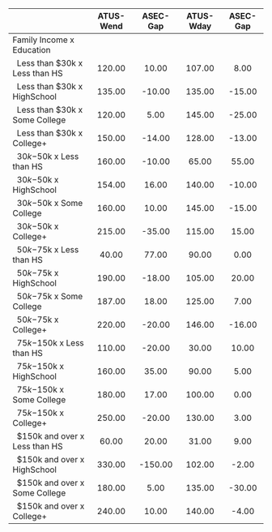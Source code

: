 
|                      |    ATUS-Wend |     ASEC-Gap |    ATUS-Wday |     ASEC-Gap |
| -------------------- | :----------: | :----------: | :----------: | :----------: |
| Family Income x Education |              |              |              |              |
| &nbsp;&nbsp;Less than $30k x Less than HS |       120.00 |        10.00 |       107.00 |         8.00 |
| &nbsp;&nbsp;Less than $30k x HighSchool |       135.00 |       -10.00 |       135.00 |       -15.00 |
| &nbsp;&nbsp;Less than $30k x Some College |       120.00 |         5.00 |       145.00 |       -25.00 |
| &nbsp;&nbsp;Less than $30k x College+ |       150.00 |       -14.00 |       128.00 |       -13.00 |
| &nbsp;&nbsp;$30k-$50k x Less than HS |       160.00 |       -10.00 |        65.00 |        55.00 |
| &nbsp;&nbsp;$30k-$50k x HighSchool |       154.00 |        16.00 |       140.00 |       -10.00 |
| &nbsp;&nbsp;$30k-$50k x Some College |       160.00 |        10.00 |       145.00 |       -15.00 |
| &nbsp;&nbsp;$30k-$50k x College+ |       215.00 |       -35.00 |       115.00 |        15.00 |
| &nbsp;&nbsp;$50k-$75k x Less than HS |        40.00 |        77.00 |        90.00 |         0.00 |
| &nbsp;&nbsp;$50k-$75k x HighSchool |       190.00 |       -18.00 |       105.00 |        20.00 |
| &nbsp;&nbsp;$50k-$75k x Some College |       187.00 |        18.00 |       125.00 |         7.00 |
| &nbsp;&nbsp;$50k-$75k x College+ |       220.00 |       -20.00 |       146.00 |       -16.00 |
| &nbsp;&nbsp;$75k-$150k x Less than HS |       110.00 |       -20.00 |        30.00 |        10.00 |
| &nbsp;&nbsp;$75k-$150k x HighSchool |       160.00 |        35.00 |        90.00 |         5.00 |
| &nbsp;&nbsp;$75k-$150k x Some College |       180.00 |        17.00 |       100.00 |         0.00 |
| &nbsp;&nbsp;$75k-$150k x College+ |       250.00 |       -20.00 |       130.00 |         3.00 |
| &nbsp;&nbsp;$150k and over x Less than HS |        60.00 |        20.00 |        31.00 |         9.00 |
| &nbsp;&nbsp;$150k and over x HighSchool |       330.00 |      -150.00 |       102.00 |        -2.00 |
| &nbsp;&nbsp;$150k and over x Some College |       180.00 |         5.00 |       135.00 |       -30.00 |
| &nbsp;&nbsp;$150k and over x College+ |       240.00 |        10.00 |       140.00 |        -4.00 |

